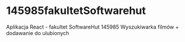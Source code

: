# 145985fakultetSoftwarehut
Aplikacja React - fakultet SoftwareHut
145985
Wyszukiwarka filmów + dodawanie do ulubionych

